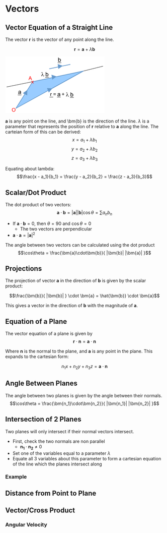 # Vectors

## Vector Equation of a Straight Line

The vector $\bm{r}$ is the vector of any point along the line.

$$\bm{r} = \bm{a} + \lambda\bm{b}$$

![](./img/vec-line.png)

$\bm{a}$ is any point on the line, and \bm{b} is the direction of the line. $\lambda$ is a parameter that represents the position of $\bm{r}$ relative to $\bm{a}$ along the line. The carteian form of this can be derived:
$$x = a_1 + \lambda b_1$$
$$y = a_2 + \lambda b_2$$
$$z = a_3 + \lambda b_3$$

Equating about lambda:
$$\frac{x - a_1}{b_1} = \frac{y - a_2}{b_2} = \frac{z - a_3}{b_3}$$

## Scalar/Dot Product

The dot product of two vectors:
$$\bm{a} \cdot \bm{b} = |\bm{a}||\bm{b}|\cos\theta = \sum a_n b_n$$

- If $\bm{a} \cdot \bm{b} = 0$, then $\theta = 90$ and $\cos\theta = 0$
  - The two vectors are perpendicular
- $\bm{a} \cdot \bm{a} = |\bm{a}|^2$

The angle between two vectors can be calculated using the dot product
$$\cos\theta = \frac{\bm{a}\cdot\bm{b}}{ |\bm{b}| |\bm{a}| }$$

## Projections

The projection of vector $\bm{a}$ in the direction of $\bm{b}$ is given by the scalar product:

$$\frac{\bm{b}}{ |\bm{b}| } \cdot \bm{a} = \hat{\bm{b}} \cdot \bm{a}$$

This gives a vector in the direction of $\bm{b}$ with the magnitude of $\bm{a}$.

## Equation of a Plane

The vector equation of a plane is given by
$$\bm{r} \cdot \bm{n} = \bm{a} \cdot \bm{n}$$

Where $\bm{n}$ is the normal to the plane, and $\bm{a}$ is any point in the plane. This expands to the cartesian form:

$$n_1 x+ n_2 y + n_3 z = \bm{a} \cdot \bm{n}$$

## Angle Between Planes

The angle between two planes is given by the angle between their normals.
$$\cos\theta = \frac{\bm{n_1}\cdot\bm{n_2}}{ |\bm{n_1}| |\bm{n_2}| }$$

## Intersection of 2 Planes

Two planes will only intersect if their normal vectors intersect.

- First, check the two normals are non parallel
  - $\bm{n_1}\cdot\bm{n_2} \neq 0$
- Set one of the variables equal to a parameter $\lambda$
- Equate all 3 variables about this parameter to form a cartesian equation of the line which the planes intersect along

### Example

## Distance from Point to Plane

## Vector/Cross Product

### Angular Velocity
